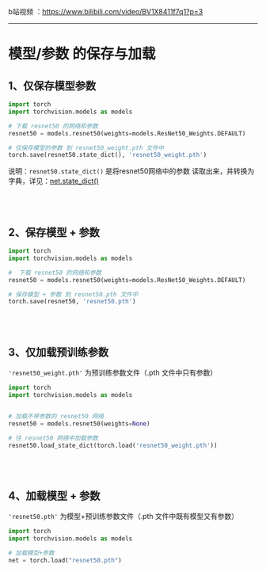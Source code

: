 b站视频 ：https://www.bilibili.com/video/BV1X8411f7q1?p=3

---





# 模型/参数 的保存与加载  <!-- {docsify-ignore} -->



## 1、仅保存模型参数

```python
import torch
import torchvision.models as models

# 下载 resnet50 的网络和参数
resnet50 = models.resnet50(weights=models.ResNet50_Weights.DEFAULT)

# 仅保存模型的参数 到 resnet50_weight.pth 文件中
torch.save(resnet50.state_dict(), 'resnet50_weight.pth')
```

说明：`resnet50.state_dict()` 是将resnet50网络中的参数 读取出来，并转换为字典，详见：[net.state_dict()](/4_查看网络参数/2_state_dict.md)

<br />

<br />



## 2、保存模型 + 参数

```python
import torch
import torchvision.models as models

#  下载 resnet50 的网络和参数
resnet50 = models.resnet50(weights=models.ResNet50_Weights.DEFAULT)

# 保存模型 + 参数 到 resnet50.pth 文件中
torch.save(resnet50, 'resnet50.pth')
```



<br />

<br />



## 3、仅加载预训练参数

`'resnet50_weight.pth'` 为预训练参数文件（.pth 文件中只有参数）

```python
import torch
import torchvision.models as models


# 加载不带参数的 resnet50 网络
resnet50 = models.resnet50(weights=None)  

# 往 resnet50 网络中加载参数
resnet50.load_state_dict(torch.load('resnet50_weight.pth'))
```

<br />

<br />



## 4、加载模型 + 参数

`'resnet50.pth'`  为模型+预训练参数文件（.pth 文件中既有模型又有参数）

```python
import torch
import torchvision.models as models

# 加载模型+参数
net = torch.load("resnet50.pth")
```

<br />

<br />
